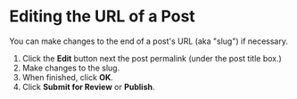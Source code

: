 # Editing the URL of a Post

You can make changes to the end of a post's URL \(aka "slug"\) if necessary.

1. Click the **Edit** button next the post permalink \(under the post title box.\) 
2. Make changes to the slug.
3. When finished, click **OK**. 
4. Click **Submit for Review** or **Publish**. 



